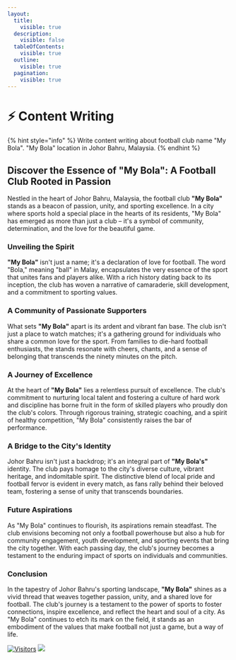 ```yaml
---
layout:
  title:
    visible: true
  description:
    visible: false
  tableOfContents:
    visible: true
  outline:
    visible: true
  pagination:
    visible: true
---
```


# ⚡ Content Writing

{% hint style="info" %}
Write content writing about football club name "My Bola". "My Bola" location in Johor Bahru, Malaysia.
{% endhint %}

## **Discover the Essence of "My Bola": A Football Club Rooted in Passion**

Nestled in the heart of Johor Bahru, Malaysia, the football club **"My Bola"** stands as a beacon of passion, unity, and sporting excellence. In a city where sports hold a special place in the hearts of its residents, "My Bola" has emerged as more than just a club – it's a symbol of community, determination, and the love for the beautiful game.

### **Unveiling the Spirit**

**"My Bola"** isn't just a name; it's a declaration of love for football. The word "Bola," meaning "ball" in Malay, encapsulates the very essence of the sport that unites fans and players alike. With a rich history dating back to its inception, the club has woven a narrative of camaraderie, skill development, and a commitment to sporting values.

### **A Community of Passionate Supporters**

What sets **"My Bola"** apart is its ardent and vibrant fan base. The club isn't just a place to watch matches; it's a gathering ground for individuals who share a common love for the sport. From families to die-hard football enthusiasts, the stands resonate with cheers, chants, and a sense of belonging that transcends the ninety minutes on the pitch.

### **A Journey of Excellence**

At the heart of **"My Bola"** lies a relentless pursuit of excellence. The club's commitment to nurturing local talent and fostering a culture of hard work and discipline has borne fruit in the form of skilled players who proudly don the club's colors. Through rigorous training, strategic coaching, and a spirit of healthy competition, "My Bola" consistently raises the bar of performance.

### **A Bridge to the City's Identity**

Johor Bahru isn't just a backdrop; it's an integral part of **"My Bola's"** identity. The club pays homage to the city's diverse culture, vibrant heritage, and indomitable spirit. The distinctive blend of local pride and football fervor is evident in every match, as fans rally behind their beloved team, fostering a sense of unity that transcends boundaries.

### **Future Aspirations**

As "My Bola" continues to flourish, its aspirations remain steadfast. The club envisions becoming not only a football powerhouse but also a hub for community engagement, youth development, and sporting events that bring the city together. With each passing day, the club's journey becomes a testament to the enduring impact of sports on individuals and communities.

### **Conclusion**

In the tapestry of Johor Bahru's sporting landscape, **"My Bola"** shines as a vivid thread that weaves together passion, unity, and a shared love for football. The club's journey is a testament to the power of sports to foster connections, inspire excellence, and reflect the heart and soul of a city. As "My Bola" continues to etch its mark on the field, it stands as an embodiment of the values that make football not just a game, but a way of life.

[![Visitors](https://api.visitorbadge.io/api/visitors?path=https%3A%2F%2Fgithub.com%2Fdrshahizan&labelColor=%23697689&countColor=%23555555&style=plastic)](https://visitorbadge.io/status?path=https%3A%2F%2Fgithub.com%2Fdrshahizan)
![](https://hit.yhype.me/github/profile?user_id=81284918)
